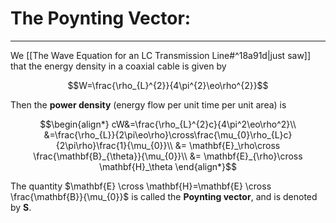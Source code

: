 # The Poynting Vector:
***
We [[The Wave Equation for an LC Transmission Line#^18a91d|just saw]] that the energy density in a coaxial cable is given by

$$W=\frac{\rho_{L}^{2}}{4\pi^{2}\eo\rho^{2}}$$

Then the **power density** (energy flow per unit time per unit area) is 

$$\begin{align*}
cW&=\frac{\rho_{L}^{2}c}{4\pi^2\eo\rho^2}\\
&=\frac{\rho_{L}}{2\pi\eo\rho}\cross\frac{\mu_{0}\rho_{L}c}{2\pi\rho}\frac{1}{\mu_{0}}\\
&= \mathbf{E}_\rho\cross \frac{\mathbf{B}_{\theta}}{\mu_{0}}\\
&= \mathbf{E}_{\rho}\cross \mathbf{H}_\theta
\end{align*}$$

The quantity $\mathbf{E} \cross \mathbf{H}=\mathbf{E} \cross \frac{\mathbf{B}}{\mu_{0}}$ is called the **Poynting vector**, and is denoted by $\mathbf{S}$.  